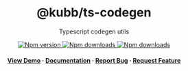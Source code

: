 <div align="center">

  <!-- <img src="assets/logo.png" alt="logo" width="200" height="auto" /> -->
  <h1>@kubb/ts-codegen</h1>
  
  <p>
   Typescript codegen utils
  </p>

<!-- Badges -->
<p>
  <a href="https://www.npmjs.com/package/@kubb/ts-codegen">
    <img alt="Npm version" src="https://img.shields.io/npm/v/@kubb/ts-codegen?style=for-the-badge"/>
  </a>
  <a href="https://www.npmjs.com/package/@kubb/ts-codegen">
    <img alt="Npm downloads" src="https://img.shields.io/bundlephobia/min/@kubb/ts-codegen?style=for-the-badge"/>
  </a>
  <a href="https://www.npmjs.com/package/@kubb/ts-codegen">
    <img alt="Npm downloads" src="https://img.shields.io/npm/dm/@kubb/ts-codegen?style=for-the-badge"/>
  </a>
</p>
   
<h4>
    <a href="https://codesandbox.io/s/github/stijnvanhulle/kubb/tree/main/examples/simple">View Demo</a>
  <span> · </span>
    <a href="https://kubb.dev/" target="_blank">Documentation</a>
  <span> · </span>
    <a href="https://github.com/stijnvanhulle/kubb/issues/">Report Bug</a>
  <span> · </span>
    <a href="https://github.com/stijnvanhulle/kubb/issues/">Request Feature</a>
  </h4>
</div>

<br />

<!-- About the Project 
## :star2: About the Project

<div align="center"> 
  <img src="assets/screenshot.jpg" alt="screenshot" />
</div>
-->
